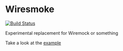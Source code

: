 # Wiresmoke

[![Build Status](https://travis-ci.org/keynmol/wiresmoke.svg?branch=master)](https://travis-ci.org/keynmol/wiresmoke)

Experimental replacement for Wiremock or something

Take a look at the [example](https://github.com/keynmol/wiresmoke/blob/master/src/main/scala/com/vbm/wiresmoke/Example.scala)

